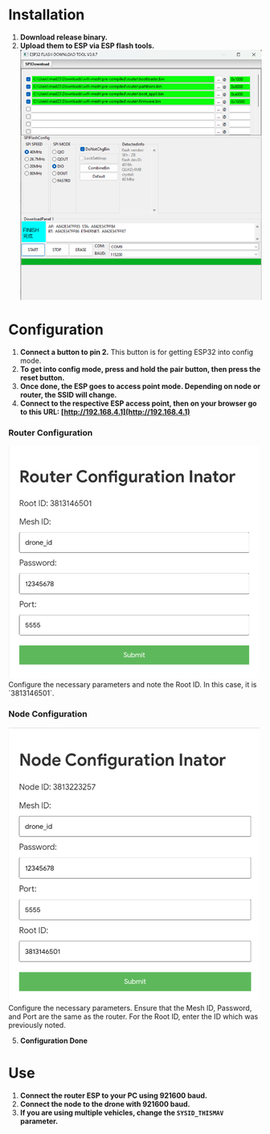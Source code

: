 # Installation

1. **Download release binary.**
2. **Upload them to ESP via ESP flash tools.**  
   <img src="images/eps32-flash.png" alt="Installation Image" width="500"/>


# Configuration

1. **Connect a button to pin 2.** This button is for getting ESP32 into config mode.
2. **To get into config mode, press and hold the pair button, then press the reset button.**
3. **Once done, the ESP goes to access point mode. Depending on node or router, the SSID will change.**
4. **Connect to the respective ESP access point, then on your browser go to this URL: [http://192.168.4.1](http://192.168.4.1)**

### Router Configuration

<img src="images/router-config.png" alt="Router Configuration Image" width="500"/> 
Configure the necessary parameters and note the Root ID. In this case, it is `3813146501`.

### Node Configuration

<img src="images/node-config.png" alt="Node Configuration Image" width="500"/>  
Configure the necessary parameters. Ensure that the Mesh ID, Password, and Port are the same as the router. For the Root ID, enter the ID which was previously noted.

5. **Configuration Done**

# Use

1. **Connect the router ESP to your PC using 921600 baud.**
2. **Connect the node to the drone with 921600 baud.**
3. **If you are using multiple vehicles, change the `SYSID_THISMAV` parameter.**
